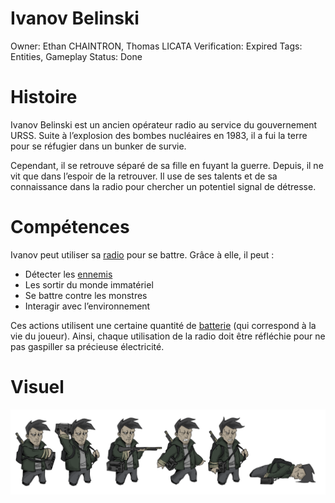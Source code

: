 # Ivanov Belinski

Owner: Ethan CHAINTRON, Thomas LICATA
Verification: Expired
Tags: Entities, Gameplay
Status: Done

# Histoire

Ivanov Belinski est un ancien opérateur radio au service du gouvernement URSS. Suite à l’explosion des bombes nucléaires en 1983, il a fui la terre pour se réfugier dans un bunker de survie. 

Cependant, il se retrouve séparé de sa fille en fuyant la guerre. Depuis, il ne vit que dans l’espoir de la retrouver. Il use de ses talents et de sa connaissance dans la radio pour chercher un potentiel signal de détresse.

# Compétences

Ivanov peut utiliser sa [radio](Radio%201b921ee4355d814f8239c0471d8706d9.md) pour se battre. Grâce à elle, il peut :

- Détecter les [ennemis](Ennemis%201b921ee4355d8070b3f0ee80e3efb429.md)
- Les sortir du monde immatériel
- Se battre contre les monstres
- Interagir avec l’environnement

Ces actions utilisent une certaine quantité de [batterie](Radio%201b921ee4355d814f8239c0471d8706d9.md) (qui correspond à la vie du joueur). Ainsi, chaque utilisation de la radio doit être réfléchie pour ne pas gaspiller sa précieuse électricité.

# Visuel

![ivanov_posings_colo.png](ivanov_posings_colo.png)